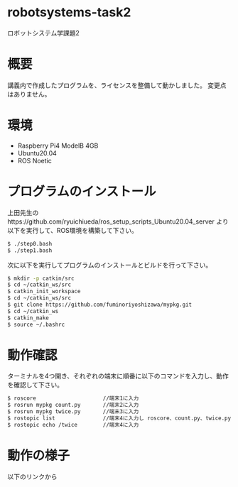 # robotsystems-task2
ロボットシステム学課題2
# 概要
講義内で作成したプログラムを、ライセンスを整備して動かしました。
変更点はありません。
# 環境
* Raspberry Pi4 ModelB 4GB
* Ubuntu20.04
* ROS Noetic
# プログラムのインストール
上田先生のhttps://github.com/ryuichiueda/ros_setup_scripts_Ubuntu20.04_server より以下を実行して、ROS環境を構築して下さい。
```bash
$ ./step0.bash
$ ./step1.bash
```
次に以下を実行してプログラムのインストールとビルドを行って下さい。
```bash
$ mkdir -p catkin/src
$ cd ~/catkin_ws/src
$ catkin_init_workspace
$ cd ~/catkin_ws/src
$ git clone https://github.com/fuminoriyoshizawa/mypkg.git
$ cd ~/catkin_ws
$ catkin_make
$ source ~/.bashrc
```
# 動作確認
ターミナルを4つ開き、それぞれの端末に順番に以下のコマンドを入力し、動作を確認して下さい。
```bash
$ roscore                     //端末1に入力
$ rosrun mypkg count.py       //端末2に入力
$ rosrun mypkg twice.py       //端末3に入力
$ rostopic list               //端末4に入力し roscore、count.py、twice.pyが動作しているか確認
$ rostopic echo /twice        //端末4に入力
```
# 動作の様子
以下のリンクから
